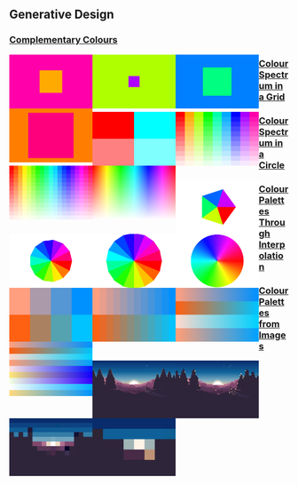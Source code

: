 ## Generative Design

### [Complementary Colours](01_complementary_colours/)

<img src="sample_images/comp_col1.png" alt="alt text" width="150" style="float: left;">     <img src="sample_images/comp_col2.png" alt="alt text" width="150" style="float: left;"><img src="sample_images/comp_col3.png" alt="alt text" width="150" style="float: left;"><img src="sample_images/comp_col4.png" alt="alt text" width="150" style="float: left;">

### [Colour Spectrum in a Grid](02_colour_spectrum_in_a_grid/)

<img src="sample_images/col_spec1.png" alt="alt text" width="150" style="float: left;"><img src="sample_images/col_spec2.png" alt="alt text" width="150" style="float: left;"><img src="sample_images/col_spec3.png" alt="alt text" width="150" style="float: left;"><img src="sample_images/col_spec4.png" alt="alt text" width="150" style="float: left;">

### [Colour Spectrum in a Circle](03_colour_spectrum_in_a_circle/)

<img src="sample_images/col_circle1.png" alt="alt text" width="150" style="float: left;"><img src="sample_images/col_circle2.png" alt="alt text" width="150" style="float: left;"><img src="sample_images/col_circle3.png" alt="alt text" width="150" style="float: left;"><img src="sample_images/col_circle4.png" alt="alt text" width="150" style="float: left;">

### [Colour Palettes Through Interpolation](04_colour_palettes_through_interpolation/)

<img src="sample_images/interpol_col1.png" alt="alt text" width="150" style="float: left;"><img src="sample_images/interpol_col2.png" alt="alt text" width="150" style="float: left;"><img src="sample_images/interpol_col3.png" alt="alt text" width="150" style="float: left;"><img src="sample_images/interpol_col4.png" alt="alt text" width="150" style="float: left;">

### [Colour Palettes from Images](05_colour_palettes_from_images/)

<img src="sample_images/image_col1.png" alt="alt text" width="150" style="float: left;"><img src="sample_images/image_col2.png" alt="alt text" width="150" style="float: left;"><img src="sample_images/image_col3.png" alt="alt text" width="150" style="float: left;"><img src="sample_images/image_col4.png" alt="alt text" width="150" style="float: left;">
